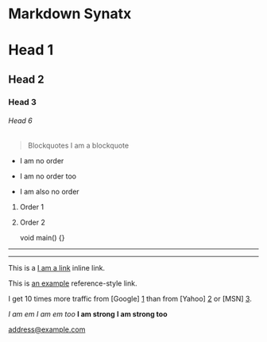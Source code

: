 Markdown Synatx
======
# Head 1
## Head 2
### Head 3
###### Head 6
> Blockquotes
I am a blockquote

* I am no order
+ I am no order too
- I am also no order

1. Order 1
2. Order 2

    void main()
    {}
    
*******

-------

This is a [I am a link](http://example.com "Title") inline link.


[id]: http://example.com/  "Optional Title Here"
This is [an example][id] reference-style link.

I get 10 times more traffic from [Google] [1] than from
[Yahoo] [2] or [MSN] [3].

  [1]: http://google.com/        "Google"
  [2]: http://search.yahoo.com/  "Yahoo Search"
  [3]: http://search.msn.com/    "MSN Search"
  
*I am em*
_I am em too_
**I am strong**
__I am strong too__

<address@example.com>
  
  
  
  

